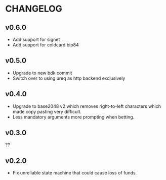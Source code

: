 # CHANGELOG

## v0.6.0

- Add support for signet
- Add support for coldcard bip84

## v0.5.0

- Upgrade to new bdk commit
- Switch over to using ureq as http backend exclusively

## v0.4.0

- Upgrade to base2048 v2 which removes right-to-left characters which made copy pasting very difficult.
- Less mandatory arguments more prompting when betting.

## v0.3.0

??


## v0.2.0

- Fix unreliable state machine that could cause loss of funds.
